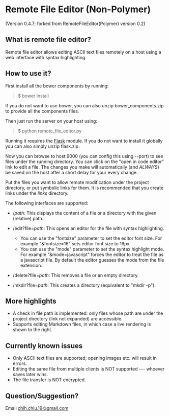 # Remote File Editor (Non-Polymer)
(Version 0.4.7; forked from RemoteFileEditor(Polymer) version 0.2)

## What is remote file editor?
Remote file editor allows editing ASCII text files remotely on a host using a web interface with syntax highlighting.

## How to use it?
First install all the bower components by running:
> $ bower install

If you do not want to use bower, you can also unzip bower_components.zip to
provide all the components files.

Then just run the server on your host using:
> $ python remote_file_editor.py

Running it requires the [Flask](http://flask.pocoo.org/) module. If you do not want to install it globally you can also simply unzip flask.zip.

Now you can browse to host:9000 (you can config this using --port) to see files under the running directory. You can click on the "open in code editor" link to edit a file. The changes you make will automatically (and *ALWAYS*) be saved on the host after a short delay for your every change.

Put the files you want to allow remote modification under the project directory, or put symbolic links for them. It is recommended that you create links under the *links* directory.

The following interfaces are supported:

* /_path_: This displays the content of a file or a directory with the given (relative) path.

* /edit?file=*path*: This opens an editor for the file with syntax highlighting.
  * You can use the "fontsize" parameter to set the editor font size. For example "&fontsize=16" sets editor font size to 16px.
  * You can use the "mode" parameter to set the syntax highlight mode. For example "&mode=javascript" forces the editor to treat the file as a javascript file. By default the editor guesses the mode from the file extension.

* /delete?file=*path*: This removes a file or an empty directory.

* /mkdir?file=*path*: This creates a directory (equivalent to "mkdir -p").

## More highlights
* A check in file path is implemented: only files whose path are under the project directory (link not expanded) are accessible.
* Supports editing Markdown files, in which case a live rendering is shown to the right.

## Currently known issues
* Only ASCII text files are supported; opening images etc. will result in errors.
* Editing the same file from multiple clients is NOT supported --- whoever saves later wins.
* The file transfer is NOT encrypted.

## Question/Suggestion?
Email chih.chiu.19@gmail.com

